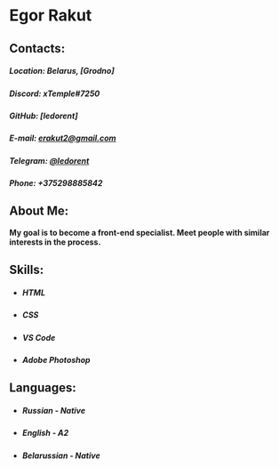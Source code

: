 # **Egor Rakut**

## Contacts:

##### Location: Belarus, [Grodno]

##### Discord: xTemple#7250

##### GitHub: [ledorent]

##### E-mail: <erakut2@gmail.com>

##### Telegram: [@ledorent](https://t.me/ledorent)

##### Phone: +375298885842

## About Me:

**My goal is to become a front-end specialist. Meet people with similar interests in the process.**

## Skills:

- ##### HTML
- ##### CSS 
- ##### VS Code
- ##### Adobe Photoshop

## Languages:

- ##### Russian - Native
- ##### English - A2
- ##### Belarussian - Native

